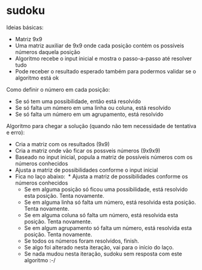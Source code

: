 # sudoku

Ideias básicas:
* Matriz 9x9
* Uma matriz auxiliar de 9x9 onde cada posição contém os possíveis números daquela posição
* Algoritmo recebe o input inicial e mostra o passo-a-passo até resolver tudo
* Pode receber o resultado esperado também para podermos validar se o algoritmo está ok

Como definir o número em cada posição:
* Se só tem uma possibilidade, então está resolvido
* Se só falta um número em uma linha ou coluna, está resolvido
* Se só falta um número em um agrupamento, está resolvido

Algoritmo para chegar a solução (quando não tem necessidade de tentativa e erro):
* Cria a matriz com os resultados (9x9)
* Cria a matriz onde vão ficar os possveis números (9x9x9)
* Baseado no input inicial, popula a matriz de possíveis números com os números conhecidos
* Ajusta a matriz de possibilidades conforme o input inicial
* Fica no laço abaixo:
  * Ajusta a matriz de possibilidades conforme os números conhecidos
  * Se em alguma posição só ficou uma possibilidade, está resolvido esta posição. Tenta novamente.
  * Se em alguma linha só falta um número, está resolvida esta posição. Tenta novamente.
  * Se em alguma coluna só falta um número, está resolvida esta posição. Tenta novamente.
  * Se em algum agrupamento só falta um número, está resolvida esta posição. Tenta novamente.
  * Se todos os números foram resolvidos, finish.
  * Se algo foi alterado nesta iteração, vai para o início do laço.
  * Se nada mudou nesta iteração, sudoku sem resposta com este algoritmo :-/
